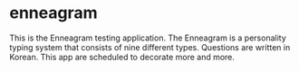 # enneagram
This is the Enneagram testing application. The Enneagram is a personality typing system that consists of nine different types. Questions are written in Korean. This app are scheduled to decorate more and more.
